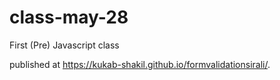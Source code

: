 # class-may-28
First (Pre) Javascript class


published at  https://kukab-shakil.github.io/formvalidationsirali/.
